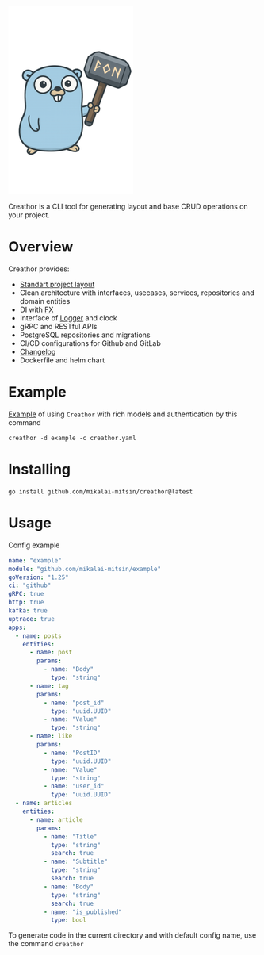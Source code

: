 ![Repo Icon](assets/icon.png)

Creathor is a CLI tool for generating layout and base CRUD operations on your project.

# Overview

Creathor provides:

* [Standart project layout](https://github.com/golang-standards/project-layout)
* Clean architecture with interfaces, usecases, services, repositories and domain entities
* DI with [FX](https://github.com/uber-go/fx)
* Interface of [Logger](https://github.com/uber-go/zap) and clock
* gRPC and RESTful APIs
* PostgreSQL repositories and migrations
* CI/CD configurations for Github and GitLab
* [Changelog](https://keepachangelog.com/en/1.0.0/)
* Dockerfile and helm chart

# Example

[Example](https://github.com/mikalai-mitsin/example) of using `Creathor` with rich models and authentication by this command

```shell
creathor -d example -c creathor.yaml
```

# Installing

```
go install github.com/mikalai-mitsin/creathor@latest
```

# Usage

Config example

```yaml
name: "example"
module: "github.com/mikalai-mitsin/example"
goVersion: "1.25"
ci: "github"
gRPC: true
http: true
kafka: true
uptrace: true
apps:
  - name: posts
    entities:
      - name: post
        params:
          - name: "Body"
            type: "string"
      - name: tag
        params:
          - name: "post_id"
            type: "uuid.UUID"
          - name: "Value"
            type: "string"
      - name: like
        params:
          - name: "PostID"
            type: "uuid.UUID"
          - name: "Value"
            type: "string"
          - name: "user_id"
            type: "uuid.UUID"
  - name: articles
    entities:
      - name: article
        params:
          - name: "Title"
            type: "string"
            search: true
          - name: "Subtitle"
            type: "string"
            search: true
          - name: "Body"
            type: "string"
            search: true
          - name: "is_published"
            type: bool
```

To generate code in the current directory and with default config name, use the command `creathor`